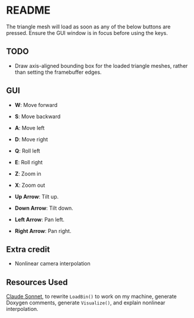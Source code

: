 # README

The triangle mesh will load as soon as any of the below buttons
are pressed. Ensure the GUI window is in focus before using the keys.

## TODO

- Draw axis-aligned bounding box for the loaded triangle meshes, rather than setting the framebuffer edges.

## GUI

- **W**: Move forward
- **S**: Move backward
- **A**: Move left
- **D**: Move right
- **Q**: Roll left
- **E**: Roll right
- **Z**: Zoom in
- **X**: Zoom out

- **Up Arrow**: Tilt up.
- **Down Arrow**: Tilt down.
- **Left Arrow**: Pan left.
- **Right Arrow**: Pan right.

## Extra credit

- Nonlinear camera interpolation

## Resources Used

[Claude Sonnet](claude.ai), to rewrite `LoadBin()` to work on my machine, generate Doxygen comments, generate `Visualize()`, and
explain nonlinear interpolation.
